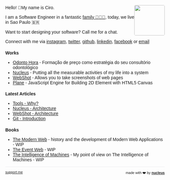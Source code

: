 <script>
  if (window.location.protocol != "https:"){
      window.location.protocol = "https";
  }
</script>
<!-- <script async src="https://arc.io/widget.js#Eppxrziq"></script>  -->
<link href="https://fonts.googleapis.com/css?family=Montserrat&display=swap" rel="stylesheet">
<!-- Global site tag (gtag.js) - Google Analytics -->
<script async src="https://www.googletagmanager.com/gtag/js?id=UA-162788873-1"></script>
<script>
  window.dataLayer = window.dataLayer || [];
  function gtag(){dataLayer.push(arguments);}
  gtag('js', new Date());

  gtag('config', 'UA-162788873-1');
</script>
<script data-ad-client="ca-pub-8432926598980780" async src="https://pagead2.googlesyndication.com/pagead/js/adsbygoogle.js"></script>

<div style="text-align: right; float: right">
<img width="96" style="border-radius: 4px;" src="https://avatars0.githubusercontent.com/u/349602?s=460&u=cf310de88444a92133decdaa8b8e75ffc5e77975&v=4" height="96" alt="">
</div>

Hello! 👋My name is Ciro.

I am a Software Engineer in a fantastic <a href="https://www.instagram.com/p/B_FxtLjJfeI/">family 👨‍👩‍👦</a>, today, we live in Sao Paulo 🇧🇷

Want to start designing your software? Call me for a chat.

Connect with me via [instagram](https://www.instagram.com/ciro.maciel/), [twitter](https://twitter.com/cirocmaciel), [github](https://github.com/ciro-maciel), [linkedin](https://www.linkedin.com/in/ciro-maciel/), [facebook](https://www.facebook.com/ciro.maciel.git) or [email](mailto:ciro.maciel@c37.co)

### Works
- [Odonto  Hora](https://odontohora.com.br/) - Formação de preço como estratégia do seu consultório odontológico
- [Nucleus](http://nucleus.ciro-maciel.me/) - Putting all the measurable activities of my life into a system
- [WebShot](http://webshot.ciro-maciel.me/) - Allows you to take screenshots of web pages
- [Plane](https://github.com/c37/plane.js) - JavaScript Engine for Building 2D Element with HTML5 Canvas

### Latest Articles
- [Tools - Why?](http://ciro-maciel.me/)
- [Nucleus - Architecture](http://ciro-maciel.me/)
- [WebShot - Architecture](http://ciro-maciel.me/)
- [Git - Introduction](https://www.linkedin.com/posts/activity-6493062320330145792-mb74)

### Books
- [The Modern Web](https://github.com/ciro-maciel/book-the-modern-web) - history and the development of Modern Web Applications - WIP
- [The Event Web](https://github.com/ciro-maciel/book-the-event-web) - WIP
- [The Intelligence of Machines](https://github.com/ciro-maciel/book-the-intelligence-of-machines) - My point of view on The Intelligence of Machines - WIP

<hr />

<div style="text-align: left; float: left;">
 <a href="https://www.patreon.com/ciro_maciel" style="font-size: 11px" target="_blank">
   support me
 </a>
</div>

<div style="text-align: right; float: right;">
 <span style="font-size: 11px"> made with ❤️ by </span>
 <a href="http://nucleus.ciro-maciel.me" style="font-size: 11px" target="_blank">
   <strong style="font-size: 11px">nucleus</strong>
 </a>
</div>

<style>
 * {
    font-family: 'Montserrat', sans-serif !important;
     font-size: 14px;
  }
 h1 {
    font-size: 26px; 
 }
 h1 a{
    display: none;
 }
 h1:after {
  content: 'Ciro Cesar Maciel';
 }
 .container-lg{
  max-width: 900px
 }
 hr {
  height: 0px !important;
  border-bottom: 1px solid #eaecef !important;
  margin-bottom: 10px !important;
 }
</style>
